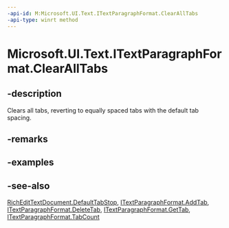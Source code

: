 ```yaml
---
-api-id: M:Microsoft.UI.Text.ITextParagraphFormat.ClearAllTabs
-api-type: winrt method
---
```


<!-- Method syntax
public void ClearAllTabs()
-->

# Microsoft.UI.Text.ITextParagraphFormat.ClearAllTabs

## -description
Clears all tabs, reverting to equally spaced tabs with the default tab spacing.

## -remarks

## -examples

## -see-also
[RichEditTextDocument.DefaultTabStop](richedittextdocument_defaulttabstop.md), [ITextParagraphFormat.AddTab](itextparagraphformat_addtab_65465589.md), [ITextParagraphFormat.DeleteTab](itextparagraphformat_deletetab_937922036.md), [ITextParagraphFormat.GetTab](itextparagraphformat_gettab_1204448608.md), [ITextParagraphFormat.TabCount](itextparagraphformat_tabcount.md)
